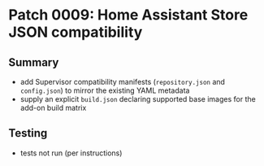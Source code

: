 # Patch 0009: Home Assistant Store JSON compatibility

## Summary
- add Supervisor compatibility manifests (`repository.json` and `config.json`) to mirror the existing YAML metadata
- supply an explicit `build.json` declaring supported base images for the add-on build matrix

## Testing
- tests not run (per instructions)

